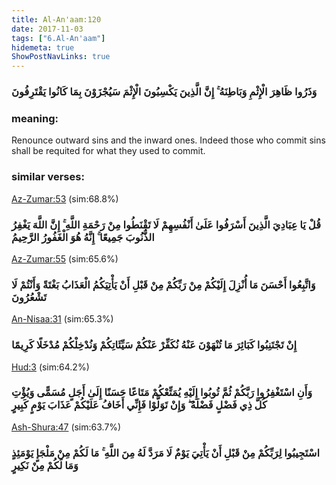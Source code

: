 ```yaml
---
title: Al-An'aam:120
date: 2017-11-03
tags: ["6.Al-An'aam"]
hidemeta: true 
ShowPostNavLinks: true 
---
```

### وَذَرُوا ظَاهِرَ الْإِثْمِ وَبَاطِنَهُ ۚ إِنَّ الَّذِينَ يَكْسِبُونَ الْإِثْمَ سَيُجْزَوْنَ بِمَا كَانُوا يَقْتَرِفُونَ
### meaning: 
Renounce outward sins and the inward ones. Indeed those who commit sins shall be requited for what they used to commit.
### similar verses: 

[Az-Zumar:53](/39/53) (sim:68.8%)

### قُلْ يَا عِبَادِيَ الَّذِينَ أَسْرَفُوا عَلَىٰ أَنْفُسِهِمْ لَا تَقْنَطُوا مِنْ رَحْمَةِ اللَّهِ ۚ إِنَّ اللَّهَ يَغْفِرُ الذُّنُوبَ جَمِيعًا ۚ إِنَّهُ هُوَ الْغَفُورُ الرَّحِيمُ

[Az-Zumar:55](/39/55) (sim:65.6%)

### وَاتَّبِعُوا أَحْسَنَ مَا أُنْزِلَ إِلَيْكُمْ مِنْ رَبِّكُمْ مِنْ قَبْلِ أَنْ يَأْتِيَكُمُ الْعَذَابُ بَغْتَةً وَأَنْتُمْ لَا تَشْعُرُونَ

[An-Nisaa:31](/4/31) (sim:65.3%)

### إِنْ تَجْتَنِبُوا كَبَائِرَ مَا تُنْهَوْنَ عَنْهُ نُكَفِّرْ عَنْكُمْ سَيِّئَاتِكُمْ وَنُدْخِلْكُمْ مُدْخَلًا كَرِيمًا

[Hud:3](/11/3) (sim:64.2%)

### وَأَنِ اسْتَغْفِرُوا رَبَّكُمْ ثُمَّ تُوبُوا إِلَيْهِ يُمَتِّعْكُمْ مَتَاعًا حَسَنًا إِلَىٰ أَجَلٍ مُسَمًّى وَيُؤْتِ كُلَّ ذِي فَضْلٍ فَضْلَهُ ۖ وَإِنْ تَوَلَّوْا فَإِنِّي أَخَافُ عَلَيْكُمْ عَذَابَ يَوْمٍ كَبِيرٍ

[Ash-Shura:47](/42/47) (sim:63.7%)

### اسْتَجِيبُوا لِرَبِّكُمْ مِنْ قَبْلِ أَنْ يَأْتِيَ يَوْمٌ لَا مَرَدَّ لَهُ مِنَ اللَّهِ ۚ مَا لَكُمْ مِنْ مَلْجَإٍ يَوْمَئِذٍ وَمَا لَكُمْ مِنْ نَكِيرٍ
